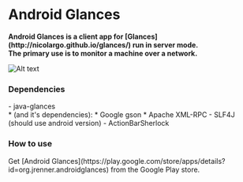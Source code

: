 <h1>Android Glances</h1>
<b>Android Glances is a client app for [Glances](http://nicolargo.github.io/glances/) run in server mode.<Br>
The primary use is to monitor a machine over a network.</b>

![Alt text](http://github.com/jrenner/android-glances/raw/master/img/glances_screenshot.png "screenshot")

<h3>Dependencies</h3>
- java-glances<br>
    * (and it's dependencies):
	* Google gson
	* Apache XML-RPC
- SLF4J (should use android version)
- ActionBarSherlock

<h3>How to use</h3>
Get [Android Glances](https://play.google.com/store/apps/details?id=org.jrenner.androidglances) from the Google Play store.
